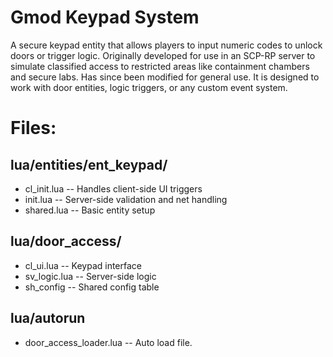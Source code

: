 # Gmod Keypad System

A secure keypad entity that allows players to input numeric codes to unlock doors or trigger logic. Originally developed for use in an SCP-RP server to simulate classified access to restricted areas like containment chambers and secure labs. 
Has since been modified for general use. It is designed to work with door entities, logic triggers, or any custom event system.

# Files:
## lua/entities/ent_keypad/
* cl_init.lua -- Handles client-side UI triggers
* init.lua -- Server-side validation and net handling
* shared.lua -- Basic entity setup

## lua/door_access/
* cl_ui.lua -- Keypad interface
* sv_logic.lua -- Server-side logic
* sh_config -- Shared config table

## lua/autorun
* door_access_loader.lua -- Auto load file.

